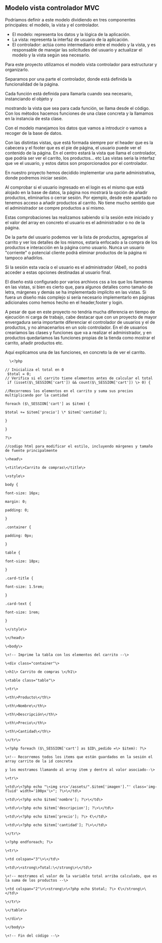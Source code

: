 ## Modelo vista controlador MVC

Podríamos definir a este modelo dividiendo en tres componentes principales: el modelo, la vista y el controlador.

- El modelo: representa los datos y la lógica de la aplicación.
- La vista: representa la interfaz de usuario de la aplicación.
- El controlador: actúa como intermediario entre el modelo y la vista, y es responsable de manejar las solicitudes del usuario y actualizar el modelo y la vista según sea necesario.

Para este proyecto utilizamos el modelo vista controlador para estructurar y organizarlo.

Separamos por una parte el controlador, donde está definida la funcionalidad de la página.

Cada función está definida para llamarla cuando sea necesario, instanciando el objeto y

mostrando la vista que sea para cada función, se llama desde el código.
 Con los métodos hacemos funciones de una clase concreta y la llamamos en la instancia de esta clase.

Con el modelo manejamos los datos que vamos a introducir o vamos a recoger de la base de datos.

Con las distintas vistas, que está formada siempre por el header que es la cabecera y el footer que es el pie de página, el usuario puede ver el contenido de la página. En el centro estará la vista que llama el controlador, que podría ser ver el carrito, los productos... etc
 Las vistas seria la interfaz que ve el usuario, y estos datos son proporcionados por el controlador.

En nuestro proyecto hemos decidido implementar una parte administrativa, donde podremos iniciar sesión.

Al comprobar si el usuario ingresado en el login es el mismo que está alojado en la base de datos, la página nos mostrará la opción de añadir productos, eliminarlos o cerrar sesión.
 Por ejemplo, desde este apartado no tenemos acceso a añadir productos al carrito. No tiene mucho sentido que el administrador se compre productos a sí mismo.

Estas comprobaciones las realizamos sabiendo si la sesión este iniciado y el valor del array en concreto el usuario es el administrador o no de la página.

De la parte del usuario podemos ver la lista de productos, agregarlos al carrito y ver los detalles de los mismos, estaría enfocado a la compra de los productos e interacción en la página como usuario.
 Nunca un usuario "corriente" o potencial cliente podrá eliminar productos de la página ni tampoco añadirlos.

Si la sesión esta vacía o el usuario es el administrador (Abel), no podrá acceder a estas opciones destinadas al usuario final.

El diseño está configurado por varios archivos css a los que los llamamos en las vistas, si bien es cierto que, para algunos detalles como tamaño de letra, márgenes y demás se ha implementado implícito en las vistas. Si fuera un diseño más complejo si sería necesario implementarlo en páginas adicionales como hemos hecho en el header,footer y login.

A pesar de que en este proyecto no tendría mucha diferencia en tiempo de ejecución ni carga de trabajo, cabe destacar que con un proyecto de mayor envergadura seria importante diferenciar el controlador de usuarios y el de productos, y no almacenarlos en un solo controlador. En el de usuarios crearíamos las clases y funciones que va a realizar el administrador, y en productos quedaríamos las funciones propias de la tienda como mostrar el carrito, añadir productos etc.

Aquí explicamos una de las funciones, en concreto la de ver el carrito.
```
  \<?php

// Inicializa el total en 0
 $total = 0;
// Verifica si el carrito tiene elementos antes de calcular el total
 if (isset($\_SESSION['cart']) && count($\_SESSION['cart']) \> 0) {

//Recorremos los elementos en el carrito y suma sus precios multiplicando por la cantidad

foreach ($\_SESSION['cart'] as $item) {

$total += $item['precio'] \* $item['cantidad'];

}

}

?\>

//codigo html para modificar el estilo, incluyendo márgenes y tamaño de fuente principalmente

\<head\>

\<title\>Carrito de compras\</title\>

\<style\>

body {

font-size: 16px;

margin: 0;

padding: 0;

}

.container {

padding: 0px;

}

table {

font-size: 18px;

}

.card-title {

font-size: 1.5rem;

}

.card-text {

font-size: 1rem;

}

\</style\>

\</head\>

\<body\>

\<!-- Imprime la tabla con los elementos del carrito --\>

\<div class="container"\>

\<h1\> Carrito de compras \</h1\>

\<table class="table"\>

\<tr\>

\<th\>Producto\</th\>

\<th\>Nombre\</th\>

\<th\>Descripción\</th\>

\<th\>Precio\</th\>

\<th\>Cantidad\</th\>

\</tr\>

\<?php foreach ($\_SESSION['cart'] as $ID\_pedido =\> $item): ?\>

\<!-- Recorremos todos los items que están guardados en la sesión el array carrito de la id concreta

y los mostramos llamando al array item y dentro al valor asociado--\>

\<tr\>

\<td\>\<?php echo "\<img src='/assets/".$item['imagen']."' class='img-fluid' width='100px'\>"; ?\>\</td\>

\<td\>\<?php echo $item['nombre']; ?\>\</td\>

\<td\>\<?php echo $item['descripcion']; ?\>\</td\>

\<td\>\<?php echo $item['precio']; ?\> €\</td\>

\<td\>\<?php echo $item['cantidad']; ?\>\</td\>

\</tr\>

\<?php endforeach; ?\>

\<tr\>

\<td colspan="3"\>\</td\>

\<td\>\<strong\>Total:\</strong\>\</td\>

\<!-- mostramos el valor de la variable total arriba calculado, que es la suma de los productos --\>

\<td colspan="2"\>\<strong\>\<?php echo $total; ?\> €\</strong\>\</td\>

\</tr\>

\</table\>

\</div\>

\</body\>

\<!-- Fin del código --\>
```
